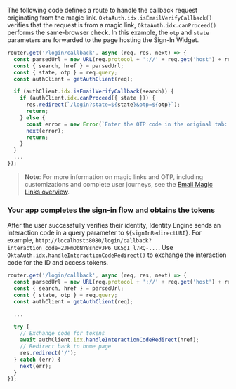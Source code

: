 The following code defines a route to handle the callback request originating from the magic link. `OktaAuth.idx.isEmailVerifyCallback()` verifies that the request is from a magic link, `OktaAuth.idx.canProceed()` performs the same-browser check. In this example, the `otp` and `state` parameters are forwarded to the page hosting the Sign-In Widget.

```javascript
router.get('/login/callback', async (req, res, next) => {
  const parsedUrl = new URL(req.protocol + '://' + req.get('host') + req.originalUrl);
  const { search, href } = parsedUrl;
  const { state, otp } = req.query;
  const authClient = getAuthClient(req);

  if (authClient.idx.isEmailVerifyCallback(search)) {
    if (authClient.idx.canProceed({ state })) {
      res.redirect(`/login?state=${state}&otp=${otp}`);
      return;
    } else {
      const error = new Error(`Enter the OTP code in the original tab: ${otp}`);
      next(error);
      return;
    }
  }
  ...
});
```

> **Note**: For more information on magic links and OTP, including customizations and complete user journeys, see the [Email Magic Links overview](/docs/guides/email-magic-links-overview/main/).

### Your app completes the sign-in flow and obtains the tokens

After the user successfully verifies their identity, Identity Engine sends an interaction code in a query parameter to `${signInRedirectURI}`. For example, `http://localhost:8080/login/callback?interaction_code=2JFmObNY8snovJP6_UK5gI_l7RQ-...`. Use `OktaAuth.idx.handleInteractionCodeRedirect()` to exchange the interaction code for the ID and access tokens.

```javascript
router.get('/login/callback', async (req, res, next) => {
  const parsedUrl = new URL(req.protocol + '://' + req.get('host') + req.originalUrl);
  const { search, href } = parsedUrl;
  const { state, otp } = req.query;
  const authClient = getAuthClient(req);

  ...

  try {
    // Exchange code for tokens
    await authClient.idx.handleInteractionCodeRedirect(href);
    // Redirect back to home page
    res.redirect('/');
  } catch (err) {
    next(err);
  }
});

```
